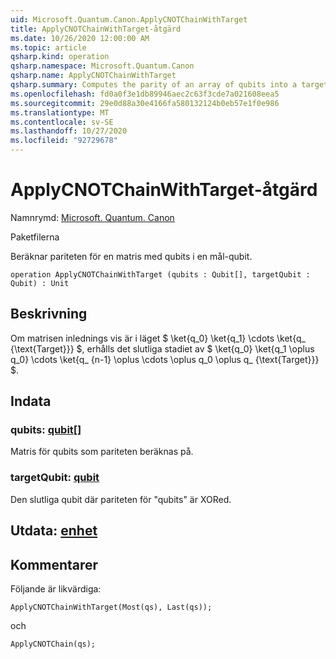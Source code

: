 ```yaml
---
uid: Microsoft.Quantum.Canon.ApplyCNOTChainWithTarget
title: ApplyCNOTChainWithTarget-åtgärd
ms.date: 10/26/2020 12:00:00 AM
ms.topic: article
qsharp.kind: operation
qsharp.namespace: Microsoft.Quantum.Canon
qsharp.name: ApplyCNOTChainWithTarget
qsharp.summary: Computes the parity of an array of qubits into a target qubit.
ms.openlocfilehash: fd0a0f3e1db89946aec2c63f3cde7a021608eea5
ms.sourcegitcommit: 29e0d88a30e4166fa580132124b0eb57e1f0e986
ms.translationtype: MT
ms.contentlocale: sv-SE
ms.lasthandoff: 10/27/2020
ms.locfileid: "92729678"
---
```

# <a name="applycnotchainwithtarget-operation"></a>ApplyCNOTChainWithTarget-åtgärd

Namnrymd: [Microsoft. Quantum. Canon](xref:Microsoft.Quantum.Canon)

Paketfilerna [](https://nuget.org/packages/)


Beräknar pariteten för en matris med qubits i en mål-qubit.

```qsharp
operation ApplyCNOTChainWithTarget (qubits : Qubit[], targetQubit : Qubit) : Unit
```


## <a name="description"></a>Beskrivning

Om matrisen inlednings vis är i läget $ \ket{q_0} \ket{q_1} \cdots \ket{q_ {\text{Target}}} $, erhålls det slutliga stadiet av $ \ket{q_0} \ket{q_1 \oplus q_0} \cdots \ket{q_ {n-1} \oplus \cdots \oplus q_0 \oplus q_ {\text{Target}}} $.

## <a name="input"></a>Indata

### <a name="qubits--qubit"></a>qubits: [qubit](xref:microsoft.quantum.lang-ref.qubit)[]

Matris för qubits som pariteten beräknas på.


### <a name="targetqubit--qubit"></a>targetQubit: [qubit](xref:microsoft.quantum.lang-ref.qubit)

Den slutliga qubit där pariteten för "qubits" är XORed.



## <a name="output--unit"></a>Utdata: [enhet](xref:microsoft.quantum.lang-ref.unit)



## <a name="remarks"></a>Kommentarer

Följande är likvärdiga:

```qsharp
ApplyCNOTChainWithTarget(Most(qs), Last(qs));
```

och

```qsharp
ApplyCNOTChain(qs);
```